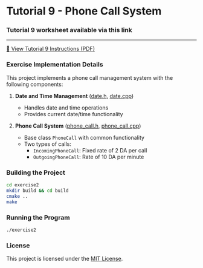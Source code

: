 # Tutorial 9 - Phone Call System

### Tutorial 9 worksheet available via this link

---

[📄 View Tutorial 9 Instructions (PDF)](Tutorial_9.pdf)

### Exercise Implementation Details

This project implements a phone call management system with the following components:

1. **Date and Time Management** ([date.h](exercise2/date.h), [date.cpp](exercise2/date.cpp))

   - Handles date and time operations
   - Provides current date/time functionality

2. **Phone Call System** ([phone_call.h](exercise2/phone_call.h), [phone_call.cpp](exercise2/phone_call.cpp))
   - Base class `PhoneCall` with common functionality
   - Two types of calls:
     - `IncomingPhoneCall`: Fixed rate of 2 DA per call
     - `OutgoingPhoneCall`: Rate of 10 DA per minute

### Building the Project

```sh
cd exercise2
mkdir build && cd build
cmake ..
make
```

### Running the Program

```sh
./exercise2
```

### License

This project is licensed under the [MIT License](LICENSE).
